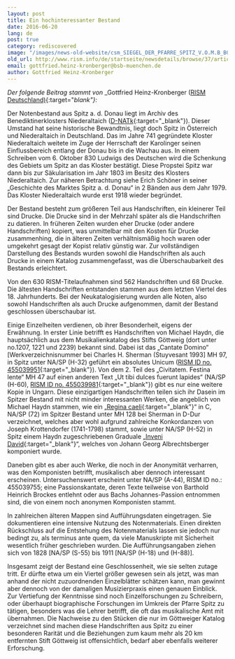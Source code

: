 ```yaml
---
layout: post
title: Ein hochinteressanter Bestand
date: 2016-06-20
lang: de
post: true
category: rediscovered
image: "/images/news-old-website/csm_SIEGEL_DER_PFARRE_SPITZ_V.O.M.B_B01_gross_02_edf6857d55.jpg"
old_url: http://www.rism.info/de/startseite/newsdetails/browse/37/article/64/an-exciting-collection.html
email: gottfried.heinz-kronberger@bsb-muenchen.de
author: Gottfried Heinz-Kronberger
---
```


_Der folgende Beitrag stammt von_ _Gottfried Heinz-Kronberger ([RISM Deutschland)](https://de.rism.info/de/index.html){:target="_blank"}:_

Der Notenbestand aus Spitz a. d. Donau liegt im Archiv des Benediktinerklosters Niederaltaich ([D-NATk](https://opac.rism.info/search?View=rism&siglum=D-NATk){:target="_blank"}). Dieser Umstand hat seine historische Bewandtnis, liegt doch Spitz in Österreich und Niederaltaich in Deutschland. Das im Jahre 741 gegründete Kloster Niederaltaich weitete im Zuge der Herrschaft der Karolinger seinen Einflussbereich entlang der Donau bis in die Wachau aus. In einem Schreiben vom 6. Oktober 830 Ludwigs des Deutschen wird die Schenkung des Gebiets um Spitz an das Kloster bestätigt. Diese Propstei Spitz war dann bis zur Säkularisation im Jahr 1803 im Besitz des Klosters Niederaltaich. Zur näheren Betrachtung siehe Erich Schöner in seiner „Geschichte des Marktes Spitz a. d. Donau“ in 2 Bänden aus dem Jahr 1979. Das Kloster Niederaltaich wurde erst 1918 wieder begründet.

Der Bestand besteht zum größeren Teil aus Handschriften, ein kleinerer Teil sind Drucke. Die Drucke sind in der Mehrzahl später als die Handschriften zu datieren. In früheren Zeiten wurden eher Drucke (oder andere Handschriften) kopiert, was unmittelbar mit den Kosten für Drucke zusammenhing, die in älteren Zeiten verhältnismäßig hoch waren oder umgekehrt gesagt der Kopist relativ günstig war. Zur vollständigen Darstellung des Bestands wurden sowohl die Handschriften als auch Drucke in einem Katalog zusammengefasst, was die Überschaubarkeit des Bestands erleichtert.

Von den 630 RISM-Titelaufnahmen sind 562 Handschriften und 68 Drucke. Die ältesten Handschriften entstanden stammen aus dem letzten Viertel des 18. Jahrhunderts. Bei der Neukatalogisierung wurden alle Noten, also sowohl Handschriften als auch Drucke aufgenommen, damit der Bestand geschlossen überschaubar ist.

Einige Einzelheiten verdienen, ob ihrer Besonderheit, eigens der Erwähnung. In erster Linie betrifft es Handschriften von Michael Haydn, die hauptsächlich aus dem Musikalienkatalog des Stifts Göttweig (dort unter no.1207, 1221 und 2239) bekannt sind. Dabei ist das „Cantate Domino“ [Werkverzeichnisnummer bei Charles H. Sherman (Stuyvesant 1993] MH 97, in Spitz unter NA/SP (H-32) geführt ein absolutes Unicum ([RISM ID no. 455039951](https://opac.rism.info/search?id=455039951){:target="_blank"}). Von dem 2. Teil des „Civitatem. Festina lente“ MH 47 auf einen anderen Text „Ut tibi dulces fuerunt lapides“ (NA/SP (H-60), [RISM ID no. 455039981](https://opac.rism.info/search?id=455039981){:target="_blank"}) gibt es nur eine weitere Kopie in Ungarn. Diese einzigartigen Handschriften teilen sich ihr Dasein im Spitzer Bestand mit nicht minder interessanten Werken, die angeblich von Michael Haydn stammen, wie ein „[Regina caeli](https://opac.rism.info/search?id=455039995){:target="_blank"}“ in C, NA/SP (72) im Spitzer Bestand unter MH 128 bei Sherman in D-Dur verzeichnet, welches aber wohl aufgrund zahlreiche Konkordanzen von Joseph Krottendorfer (1741-1798) stammt, sowie unter NA/SP (H-52) in Spitz einem Haydn zugeschriebenen Graduale „[Inveni David](https://opac.rism.info/search?id=455039973){:target="_blank"}“, welches von Johann Georg Albrechtsberger komponiert wurde.

Daneben gibt es aber auch Werke, die noch in der Anonymität verharren, was den Komponisten betrifft, musikalisch aber dennoch interessant erscheinen. Untersuchenswert erscheint unter NA/SP (A-44), RISM ID no.: 455039755; eine Passionskantate, deren Texte teilweise von Barthold Heinrich Brockes entlehnt oder aus Bachs Johannes-Passion entnommen sind, die von einem noch anonymen Komponisten stammt.

In zahlreichen älteren Mappen sind Aufführungsdaten eingetragen. Sie dokumentieren eine intensive Nutzung des Notenmaterials. Einen direkten Rückschluss auf die Entstehung des Notenmaterials lassen sie jedoch nur bedingt zu, als terminus ante quem, da viele Manuskripte mit Sicherheit wesentlich früher geschrieben wurden. Die Aufführungsangaben ziehen sich von 1828 [NA/SP (S-55) bis 1911 [NA/SP (H-18) und (H-88)].

Insgesamt zeigt der Bestand eine Geschlossenheit, wie sie selten zutage tritt. Er dürfte etwa um ein Viertel größer gewesen sein als jetzt, was man anhand der nicht zuzuordnenden Einzelblätter schätzen kann, man gewinnt aber dennoch von der damaligen Musizierpraxis einen genauen Einblick. Zur Vertiefung der Kenntnisse sind noch Einzelforschungen zu Schreibern, oder überhaupt biographische Forschungen im Umkreis der Pfarre Spitz zu tätigen, besonders was die Lehrer betrifft, die oft das musikalische Amt mit übernahmen. Die Nachweise zu den Stücken die nur im Göttweiger Katalog verzeichnet sind machen diese Handschriften aus Spitz zu einer besonderen Rarität und die Beziehungen zum kaum mehr als 20 km entfernten Stift Göttweig ist offensichtlich, bedarf aber ebenfalls weiterer Erforschung.
